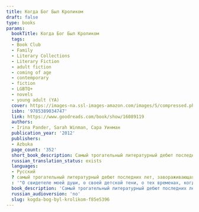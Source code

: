 ```yaml
---
title: Когда Бог Был Кроликом
draft: false
type: books
params:
  bookTitle: Когда Бог Был Кроликом
  tags:
  - Book Club
  - Family
  - Literary Collections
  - Literary Fiction
  - adult fiction
  - coming of age
  - contemporary
  - fiction
  - LGBTQ+
  - novels
  - young adult (YA)
  cover: https://images-na.ssl-images-amazon.com/images/S/compressed.photo.goodreads.com/books/1350327463i/16089119.jpg
  isbn: '9785389034747'
  link: https://www.goodreads.com/book/show/16089119
  authors:
  - Irina Pander, Sarah Winman, Сара Уинман
  publication_year: '2012'
  publishers:
  - Azbuka
  page_count: '352'
  short_book_description: Cамый трогательный литературный дебют последних лет, завораживающая, полная хрупкой красоты история о детстве и взрослении, о любви и дружбе во всех мыслимых формах, о тихом героизме перед лицом...
  russian_translation_status: exists
  languages:
  - Русский
  ? cамый трогательный литературный дебют последних лет, завораживающая, полная хрупкой красоты история о детстве и взрослении, о любви и дружбе во всех мыслимых формах, о тихом героизме перед лицом трагедии. не зря сару уинман уже прозвали "английским джоном ирвингом", а этот ее роман сравнивали с "отелем нью-гэмпшир". роман о девочке элли и ее брате джо, об их родителях и ее подруге дженни пенни, о постояльцах, приезжающих в отель, затерянный в живописной глуши уэльса, и становящихся членами семьи, о пределах необходимой самообороны и о кролике по кличке бог. действие этой уникальной семейной хроники охватывает несколько десятилетий, и под занавес элли вспоминает о том, что ушло
  : '"О свидетеле моей души, о своей детской тени, о тех временах, когда мечты были маленькими и исполнимыми. Когда конфеты стоили пенни, а бог был кроликом".'
  book_description: 'Cамый трогательный литературный дебют последних лет, завораживающая, полная хрупкой красоты история о детстве и взрослении, о любви и дружбе во всех мыслимых формах, о тихом героизме перед лицом трагедии. Не зря Сару Уинман уже прозвали "английским Джоном Ирвингом", а этот ее роман сравнивали с "Отелем Нью-Гэмпшир". Роман о девочке Элли и ее брате Джо, об их родителях и ее подруге Дженни Пенни, о постояльцах, приезжающих в отель, затерянный в живописной глуши Уэльса, и становящихся членами семьи, о пределах необходимой самообороны и о кролике по кличке бог. Действие этой уникальной семейной хроники охватывает несколько десятилетий, и под занавес Элли вспоминает о том, что ушло: "О свидетеле моей души, о своей детской тени, о тех временах, когда мечты были маленькими и исполнимыми. Когда конфеты стоили пенни, а бог был кроликом".'
  russian_audioversion: 'no'
  slug: kogda-bog-byl-krolikom-f85e5396
---
```

